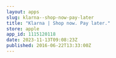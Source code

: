```yaml
---
layout: apps
slug: klarna--shop-now-pay-later
title: "Klarna | Shop now. Pay later."
store: apple
app_id: 1115120118
date: 2023-11-13T09:08:23Z
published: 2016-06-22T13:33:00Z
---
```

